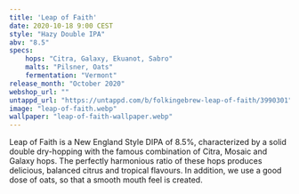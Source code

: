 ```yaml
---
title: 'Leap of Faith'
date: 2020-10-18 9:00 CEST
style: "Hazy Double IPA"
abv: "8.5"
specs:
    hops: "Citra, Galaxy, Ekuanot, Sabro"
    malts: "Pilsner, Oats"
    fermentation: "Vermont"
release_month: "October 2020"
webshop_url: ""
untappd_url: "https://untappd.com/b/folkingebrew-leap-of-faith/3990301"
image: "leap-of-faith.webp"
wallpaper: "leap-of-faith-wallpaper.webp"
---
```


Leap of Faith is a New England Style DIPA of 8.5%, characterized by a solid double dry-hopping with the famous combination of Citra, Mosaic and Galaxy hops. The perfectly harmonious ratio of these hops produces delicious, balanced citrus and tropical flavours. In addition, we use a good dose of oats, so that a smooth mouth feel is created.